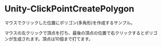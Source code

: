 Unity-ClickPointCreatePolygon
=============================

マウスでクリックした位置にポリゴン(多角形)を作成するサンプル。

マウスの左クリックで頂点を打ち、最後の頂点の位置で右クリックするとポリゴンが生成されます。頂点は10個まで打てます。